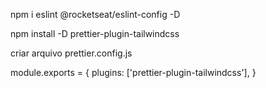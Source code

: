 npm i eslint @rocketseat/eslint-config -D

npm install -D prettier-plugin-tailwindcss

criar arquivo prettier.config.js

module.exports = {
  plugins: ['prettier-plugin-tailwindcss'],
}